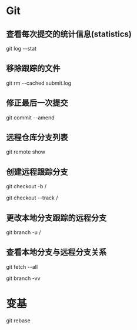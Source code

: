 # Git

## 查看每次提交的统计信息(statistics)
git log --stat

## 移除跟踪的文件
git rm --cached submit.log

## 修正最后一次提交
git commit --amend

## 远程仓库分支列表
git remote show <remote>

## 创建远程跟踪分支
git checkout -b <branch> <remote>/<branch>

git checkout --track <remote>/<branch>

## 更改本地分支跟踪的远程分支
git branch -u <remote>/<branch>

## 查看本地分支与远程分支关系
git fetch --all

git branch -vv

# 变基
git rebase <branch>
